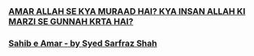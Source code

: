 ### [AMAR ALLAH SE KYA MURAAD HAI? KYA INSAN ALLAH KI MARZI SE GUNNAH KRTA HAI?](https://www.youtube.com/watch?v=x_hr8kXnO5A)

### [Sahib e Amar - by Syed Sarfraz Shah](https://www.youtube.com/watch?v=0VvlyDXYcek)
